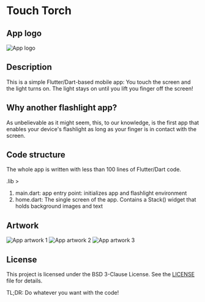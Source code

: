 # Touch Torch

## App logo
![App logo](metadata/en-US/images/icon.png)

## Description
This is a simple Flutter/Dart-based mobile app: You touch the screen and the light turns on. The light stays on until you lift you finger off the screen!

## Why another flashlight app?
As unbelievable as it might seem, this, to our knowledge, is the first app that enables your device's flashlight as long as your finger is in contact with the screen.

## Code structure
The whole app is written with less than 100 lines of Flutter/Dart code.

.lib >
1. main.dart: app entry point: initializes app and flashlight environment
2. home.dart: The single screen of the app. Contains a Stack() widget that holds background images and text

## Artwork
![App artwork 1](metadata/en-US/images/phoneScreenshots/1.png)
![App artwork 2](metadata/en-US/images/phoneScreenshots/2.png)
![App artwork 3](metadata/en-US/images/phoneScreenshots/3.png)

## License
This project is licensed under the BSD 3-Clause License. See the [LICENSE](LICENSE) file for details.

TL;DR: Do whatever you want with the code!

